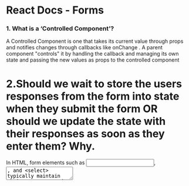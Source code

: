 # React Docs - Forms
### 1. What is a ‘Controlled Component’?

A Controlled Component is one that takes its current value through props and notifies changes through callbacks like onChange . A parent component "controls" it by handling the callback and managing its own state and passing the new values as props to the controlled component

# 2.Should we wait to store the users responses from the form into state when they submit the form OR should we update the state with their responses as soon as they enter them? Why.

In HTML, form elements such as <input>, <textarea>, and <select> typically maintain their own state and update it based on user input. In React, mutable state is typically kept in the state property of components, and only updated with setState().

# 3.How do we target what the user is entering if we have an event handler on an input field?

When you need to handle multiple controlled input elements, you can add a name attribute to each element and let the handler function choose what to do based on the value of event.target.name.


# The Conditional (Ternary) Operator Explained
![](https://miro.medium.com/max/2000/1*z2KBmBJYD3_4-lfKjhO_DQ.png)

condition ? value if true : value if false
* The condition is what you’re actually testing. The result of your condition should be true or false or at least coerce to either boolean value.
* A ? separates our conditional from our true value. Anything between the ? and the : is what is executed if the condition evaluates to true.
* Finally a : colon. If your condition evaluates to false, any code after the colon is executed.


## 1.Why would we use a ternary operator?

Use the ternary operator to simplify your if-else statements that are used to assign values to variables. The ternary operator is commonly used when assigning post data or validating forms.
## 2.Rewrite the following statement using a ternary statement:
* ternary operator :

x===y ? console.log( true ): console.log(fulse );

## Things I want to know more about
evry thing  :`)